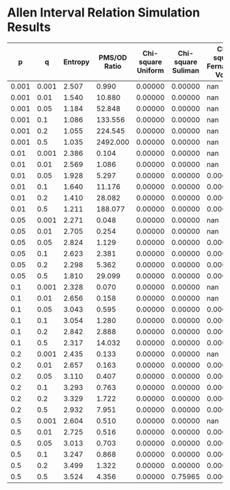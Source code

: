 # Allen Interval Relation Simulation Results

| p     | q     | Entropy | PMS/OD Ratio | Chi-square Uniform | Chi-square Suliman | Chi-square Fernando-Vogel |
| ----- | ----- | ------- | ------------ | ------------------ | ------------------ | ------------------------- |
| 0.001 | 0.001 | 2.507   | 0.990        | 0.00000            | 0.00000            | nan                       |
| 0.001 | 0.01  | 1.540   | 10.880       | 0.00000            | 0.00000            | nan                       |
| 0.001 | 0.05  | 1.184   | 52.848       | 0.00000            | 0.00000            | nan                       |
| 0.001 | 0.1   | 1.086   | 133.556      | 0.00000            | 0.00000            | nan                       |
| 0.001 | 0.2   | 1.055   | 224.545      | 0.00000            | 0.00000            | nan                       |
| 0.001 | 0.5   | 1.035   | 2492.000     | 0.00000            | 0.00000            | nan                       |
| 0.01  | 0.001 | 2.386   | 0.104        | 0.00000            | 0.00000            | nan                       |
| 0.01  | 0.01  | 2.569   | 1.086        | 0.00000            | 0.00000            | nan                       |
| 0.01  | 0.05  | 1.928   | 5.297        | 0.00000            | 0.00000            | 0.00000                   |
| 0.01  | 0.1   | 1.640   | 11.176       | 0.00000            | 0.00000            | 0.00000                   |
| 0.01  | 0.2   | 1.410   | 28.082       | 0.00000            | 0.00000            | 0.00000                   |
| 0.01  | 0.5   | 1.211   | 188.077      | 0.00000            | 0.00000            | 0.00000                   |
| 0.05  | 0.001 | 2.271   | 0.048        | 0.00000            | 0.00000            | nan                       |
| 0.05  | 0.01  | 2.705   | 0.254        | 0.00000            | 0.00000            | nan                       |
| 0.05  | 0.05  | 2.824   | 1.129        | 0.00000            | 0.00000            | 0.00000                   |
| 0.05  | 0.1   | 2.623   | 2.381        | 0.00000            | 0.00000            | 0.00000                   |
| 0.05  | 0.2   | 2.298   | 5.362        | 0.00000            | 0.00000            | 0.00000                   |
| 0.05  | 0.5   | 1.810   | 29.099       | 0.00000            | 0.00000            | 0.00000                   |
| 0.1   | 0.001 | 2.328   | 0.070        | 0.00000            | 0.00000            | nan                       |
| 0.1   | 0.01  | 2.656   | 0.158        | 0.00000            | 0.00000            | nan                       |
| 0.1   | 0.05  | 3.043   | 0.595        | 0.00000            | 0.00000            | 0.00000                   |
| 0.1   | 0.1   | 3.054   | 1.280        | 0.00000            | 0.00000            | 0.00000                   |
| 0.1   | 0.2   | 2.842   | 2.888        | 0.00000            | 0.00000            | 0.00000                   |
| 0.1   | 0.5   | 2.317   | 14.032       | 0.00000            | 0.00000            | 0.00000                   |
| 0.2   | 0.001 | 2.435   | 0.133        | 0.00000            | 0.00000            | nan                       |
| 0.2   | 0.01  | 2.657   | 0.163        | 0.00000            | 0.00000            | 0.00000                   |
| 0.2   | 0.05  | 3.110   | 0.407        | 0.00000            | 0.00000            | 0.00000                   |
| 0.2   | 0.1   | 3.293   | 0.763        | 0.00000            | 0.00000            | 0.00000                   |
| 0.2   | 0.2   | 3.329   | 1.722        | 0.00000            | 0.00000            | 0.00000                   |
| 0.2   | 0.5   | 2.932   | 7.951        | 0.00000            | 0.00000            | 0.00000                   |
| 0.5   | 0.001 | 2.604   | 0.510        | 0.00000            | 0.00000            | nan                       |
| 0.5   | 0.01  | 2.725   | 0.516        | 0.00000            | 0.00000            | 0.00000                   |
| 0.5   | 0.05  | 3.013   | 0.703        | 0.00000            | 0.00000            | 0.00000                   |
| 0.5   | 0.1   | 3.247   | 0.868        | 0.00000            | 0.00000            | 0.00000                   |
| 0.5   | 0.2   | 3.499   | 1.322        | 0.00000            | 0.00000            | 0.00000                   |
| 0.5   | 0.5   | 3.524   | 4.356        | 0.00000            | 0.75965            | 0.00000                   |
